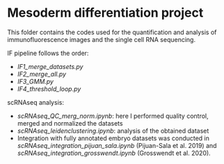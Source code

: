 # Mesoderm differentiation project
This folder contains the codes used for the quantification and analysis of immunofluorescence images and the single cell RNA sequencing. 

IF pipeline follows the order:
- _IF1_merge_datasets.py_
- _IF2_merge_all.py_
- _IF3_GMM.py_
- _IF4_threshold_loop.py_

scRNAseq analysis:
 - _scRNAseq_QC_merg_norm.ipynb_: here I performed quality control, merged and normalized the datasets 
 - _scRNAseq_leidenclustering.ipynb_: analysis of the obtained dataset
 - Integration with fully annotated embryo datasets was conducted in _scRNAseq_integration_pijuan_sala.ipynb_ (Pijuan-Sala et al. 2019) and _scRNAseq_integration_grosswendt.ipynb_ (Grosswendt et al. 2020).
